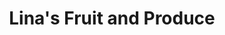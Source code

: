 ---
title: "Lina's Fruit and Produce"
url: /seattle/linas-fruit-and-produce/
shop: Gemüse & Obst
---